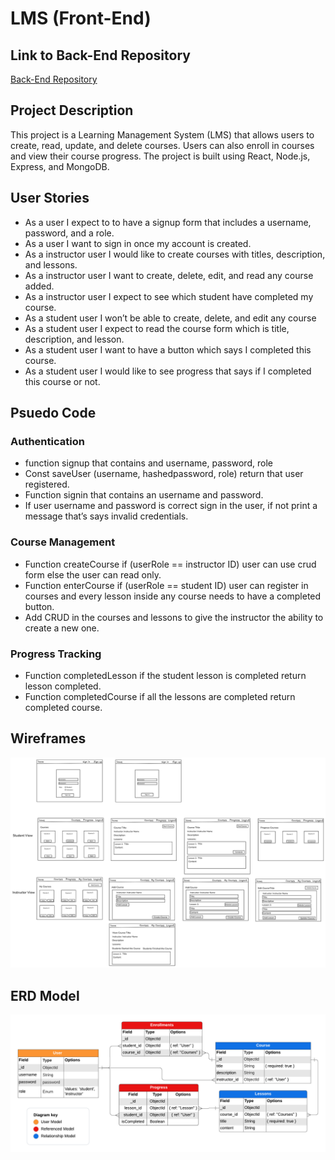 # LMS (Front-End)
## Link to Back-End Repository
[Back-End Repository](https://github.com/yusufhj/LMS_back-end)

## Project Description
This project is a Learning Management System (LMS) that allows users to create, read, update, and delete courses. Users can also enroll in courses and view their course progress. The project is built using React, Node.js, Express, and MongoDB.

## User Stories
- As a user I expect to to have a signup form that includes a username, password, and a role.
- As a user I want to sign in once my account is created.
- As a instructor user I would like to create courses with titles, description, and lessons.
- As a instructor user I want to create, delete, edit, and read any course added.
- As a instructor user I expect to see which student have completed my course.
- As a student user I won’t be able to create, delete, and edit any course
- As a student user I expect to read the course form which is title, description, and lesson.
- As a student user I want to have a button which says I completed this course.
- As a student user I would like to see progress that says if I completed this course or not.

## Psuedo Code
### Authentication
- function signup that contains and username, password, role
- Const saveUser (username, hashedpassword, role) return that user registered.
- Function signin that contains an username and password.
- If user username and password is correct sign in the user, if not print a message that’s says invalid credentials.


### Course Management

- Function createCourse if (userRole == instructor ID) user can use crud form else the user can read only.
- Function enterCourse if (userRole == student ID) user can register in courses and every lesson inside any course needs to have a completed button.
- Add CRUD in the courses and lessons to give the instructor the ability to create a new one.


### Progress Tracking

- Function completedLesson if the student lesson is completed return lesson completed.
- Function completedCourse if all the lessons are completed return completed course.

## Wireframes
![Wireframes](public/assets/Wireframes.png)

## ERD Model
![ERD Model](public/assets/ERD.png)